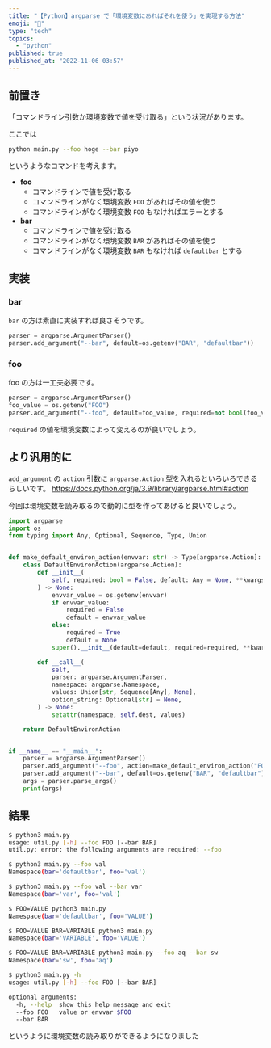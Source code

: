```yaml
---
title: "【Python】argparse で「環境変数にあればそれを使う」を実現する方法"
emoji: "🌳"
type: "tech"
topics:
  - "python"
published: true
published_at: "2022-11-06 03:57"
---
```


## 前置き

「コマンドライン引数か環境変数で値を受け取る」という状況があります。

ここでは

```sh
python main.py --foo hoge --bar piyo
```

というようなコマンドを考えます。

- **foo**
  - コマンドラインで値を受け取る
  - コマンドラインがなく環境変数 `FOO` があればその値を使う
  - コマンドラインがなく環境変数 `FOO` もなければエラーとする
- **bar**
  - コマンドラインで値を受け取る
  - コマンドラインがなく環境変数 `BAR` があればその値を使う
  - コマンドラインがなく環境変数 `BAR` もなければ `defaultbar` とする


## 実装

### bar

`bar` の方は素直に実装すれば良さそうです。

```py
parser = argparse.ArgumentParser()
parser.add_argument("--bar", default=os.getenv("BAR", "defaultbar"))
```

### foo
foo の方は一工夫必要です。

```py
parser = argparse.ArgumentParser()
foo_value = os.getenv("FOO")
parser.add_argument("--foo", default=foo_value, required=not bool(foo_value))
```

`required` の値を環境変数によって変えるのが良いでしょう。

## より汎用的に

`add_argument` の `action` 引数に `argparse.Action` 型を入れるといろいろできるらしいです。
https://docs.python.org/ja/3.9/library/argparse.html#action

今回は環境変数を読み取るので動的に型を作ってあげると良いでしょう。

```py
import argparse
import os
from typing import Any, Optional, Sequence, Type, Union


def make_default_environ_action(envvar: str) -> Type[argparse.Action]:
    class DefaultEnvironAction(argparse.Action):
        def __init__(
            self, required: bool = False, default: Any = None, **kwargs: Any
        ) -> None:
            envvar_value = os.getenv(envvar)
            if envvar_value:
                required = False
                default = envvar_value
            else:
                required = True
                default = None
            super().__init__(default=default, required=required, **kwargs)

        def __call__(
            self,
            parser: argparse.ArgumentParser,
            namespace: argparse.Namespace,
            values: Union[str, Sequence[Any], None],
            option_string: Optional[str] = None,
        ) -> None:
            setattr(namespace, self.dest, values)

    return DefaultEnvironAction


if __name__ == "__main__":
    parser = argparse.ArgumentParser()
    parser.add_argument("--foo", action=make_default_environ_action("FOO"), help="value or envvar $FOO")
    parser.add_argument("--bar", default=os.getenv("BAR", "defaultbar"))
    args = parser.parse_args()
    print(args)

```

## 結果

```sh
$ python3 main.py 
usage: util.py [-h] --foo FOO [--bar BAR]
util.py: error: the following arguments are required: --foo

$ python3 main.py --foo val
Namespace(bar='defaultbar', foo='val')

$ python3 main.py --foo val --bar var
Namespace(bar='var', foo='val')

$ FOO=VALUE python3 main.py
Namespace(bar='defaultbar', foo='VALUE')

$ FOO=VALUE BAR=VARIABLE python3 main.py
Namespace(bar='VARIABLE', foo='VALUE')

$ FOO=VALUE BAR=VARIABLE python3 main.py --foo aq --bar sw
Namespace(bar='sw', foo='aq')

$ python3 main.py -h
usage: util.py [-h] --foo FOO [--bar BAR]

optional arguments:
  -h, --help  show this help message and exit
  --foo FOO   value or envvar $FOO
  --bar BAR
```

というように環境変数の読み取りができるようになりました